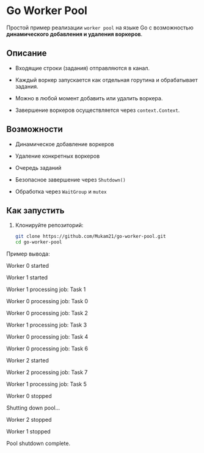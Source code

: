 # Go Worker Pool

Простой пример реализации `worker pool` на языке Go с возможностью **динамического добавления и удаления воркеров**.

## Описание

- Входящие строки (задания) отправляются в канал.
  
- Каждый воркер запускается как отдельная горутина и обрабатывает задания.

- Можно в любой момент добавить или удалить воркера.

- Завершение воркеров осуществляется через `context.Context`.

## Возможности

-  Динамическое добавление воркеров
  
-  Удаление конкретных воркеров
  
-  Очередь заданий
  
-  Безопасное завершение через `Shutdown()`

-  Обработка через `WaitGroup` и `mutex`

## Как запустить

1. Клонируйте репозиторий:
   ```bash
   git clone https://github.com/Mukam21/go-worker-pool.git
   cd go-worker-pool


Пример вывода:

Worker 0 started

Worker 1 started

Worker 1 processing job: Task 1

Worker 0 processing job: Task 0

Worker 0 processing job: Task 2

Worker 1 processing job: Task 3

Worker 0 processing job: Task 4

Worker 0 processing job: Task 6

Worker 2 started

Worker 2 processing job: Task 7

Worker 1 processing job: Task 5

Worker 0 stopped

Shutting down pool...

Worker 2 stopped

Worker 1 stopped

Pool shutdown complete.

